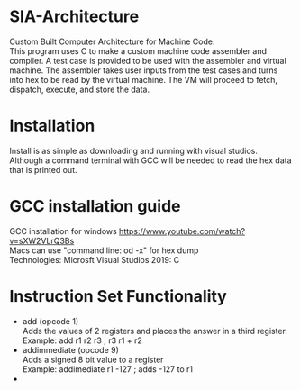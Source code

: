 # SIA-Architecture
Custom Built Computer Architecture for Machine Code. <br />
This program uses C to make a custom machine code assembler and compiler. A test case is provided to be used with the assembler and virtual machine. The assembler takes user inputs from the test cases and turns into hex to be read by the virtual machine.
The VM will proceed to fetch, dispatch, execute, and store the data.

# Installation
Install is as simple as downloading and running with visual studios. <br />
Although a command terminal with GCC will be needed to read the hex data that is printed out.

# GCC installation guide
GCC installation for windows https://www.youtube.com/watch?v=sXW2VLrQ3Bs <br />
Macs can use "command line: od -x" for hex dump <br />
Technologies: Microsft Visual Studios 2019: C 

# Instruction Set Functionality
* add (opcode 1)<br/>
	Adds the values of 2 registers and places the answer in a third register. <br/>
	Example: add r1 r2 r3 ; r3  r1 + r2 <br/>
* addimmediate (opcode 9) <br/>
	Adds a signed 8 bit value to a register <br/>
	Example: addimediate r1 -127 ; adds -127 to r1 <br/>
* 
